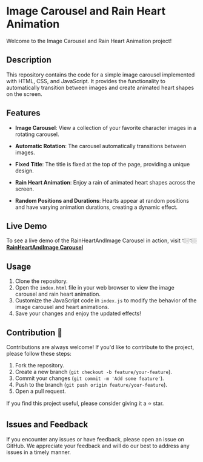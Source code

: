 # Image Carousel and Rain Heart Animation

Welcome to the Image Carousel and Rain Heart Animation project!

## Description

This repository contains the code for a simple image carousel implemented with HTML, CSS, and JavaScript. It provides the functionality to automatically transition between images and create animated heart shapes on the screen.

## Features

- **Image Carousel**: View a collection of your favorite character images in a rotating carousel.
- **Automatic Rotation**: The carousel automatically transitions between images.
- **Fixed Title**: The title is fixed at the top of the page, providing a unique design.

- **Rain Heart Animation**: Enjoy a rain of animated heart shapes across the screen.
- **Random Positions and Durations**: Hearts appear at random positions and have varying animation durations, creating a dynamic effect.

## Live Demo


To see a live demo of the RainHeartAndImage Carousel in action, visit 👇🏼👇🏼  
**[RainHeartAndImage Carousel](https://incredible-treacle-d052a4.netlify.app/)**
## Usage

1. Clone the repository.
2. Open the `index.html` file in your web browser to view the image carousel and rain heart animation.
3. Customize the JavaScript code in `index.js` to modify the behavior of the image carousel and heart animations.
4. Save your changes and enjoy the updated effects!

<!-- ## Screenshots

-->

## Contribution 🤝

Contributions are always welcome! If you'd like to contribute to the project, please follow these steps:

1. Fork the repository.
2. Create a new branch (`git checkout -b feature/your-feature`).
3. Commit your changes (`git commit -m 'Add some feature'`).
4. Push to the branch (`git push origin feature/your-feature`).
5. Open a pull request.

If you find this project useful, please consider giving it a ⭐ star.

## Issues and Feedback

If you encounter any issues or have feedback, please open an issue on GitHub. We appreciate your feedback and will do our best to address any issues in a timely manner.
